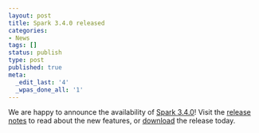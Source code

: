 ```yaml
---
layout: post
title: Spark 3.4.0 released
categories:
- News
tags: []
status: publish
type: post
published: true
meta:
  _edit_last: '4'
  _wpas_done_all: '1'
---
```

We are happy to announce the availability of <a href="{{site.baseurl}}/releases/spark-release-3-4-0.html" title="Spark Release 3.4.0">Spark 3.4.0</a>! Visit the <a href="{{site.baseurl}}/releases/spark-release-3-4-0.html" title="Spark Release 3.4.0">release notes</a> to read about the new features, or <a href="{{site.baseurl}}/downloads.html">download</a> the release today.

